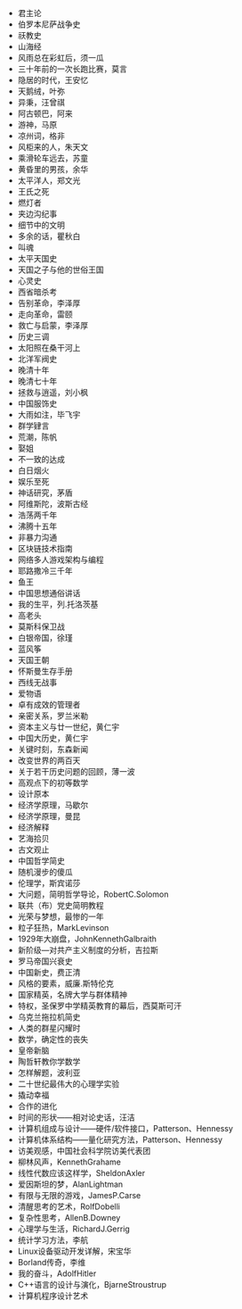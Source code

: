 - 君主论
- 伯罗本尼萨战争史
- 祆教史
- 山海经
- 风雨总在彩虹后，须一瓜
- 三十年前的一次长跑比赛，莫言
- 隐居的时代，王安忆
- 天鹅绒，叶弥
- 异秉，汪曾祺
- 阿古顿巴，阿来
- 游神，马原 
- 凉州词，格非 
- 风柜来的人，朱天文
- 乘滑轮车远去，苏童
- 黄昏里的男孩，余华
- 太平洋人，郑文光
- 王氏之死
- 燃灯者
- 夹边沟纪事
- 细节中的文明
- 多余的话，瞿秋白
- 叫魂
- 太平天国史
- 天国之子与他的世俗王国
- 心灵史
- 西省暗杀考
- 告别革命，李泽厚
- 走向革命，雷颐
- 救亡与启蒙，李泽厚
- 历史三调
- 太阳照在桑干河上
- 北洋军阀史
- 晚清十年
- 晚清七十年
- 拯救与逍遥，刘小枫
- 中国服饰史
- 大雨如注，毕飞宇
- 群学肄言
- 荒潮，陈帆
- 娶姐
- 不一致的达成
- 白日烟火
- 娱乐至死
- 神话研究，茅盾
- 阿维斯陀，波斯古经
- 浩荡两千年
- 沸腾十五年
- 非暴力沟通 
- 区块链技术指南 
- 网络多人游戏架构与编程
- 耶路撒冷三千年
- 鱼王
- 中国思想通俗讲话
- 我的生平，列.托洛茨基
- 高老头
- 莫斯科保卫战
- 白银帝国，徐瑾
- 蓝风筝
- 天国王朝
- 怀斯曼生存手册
- 西线无战事
- 爱物语
- 卓有成效的管理者
- 亲密关系，罗兰米勒
- 资本主义与廿一世纪，黄仁宇
- 中国大历史，黄仁宇
- 关键时刻，东森新闻
- 改变世界的两百天
- 关于若干历史问题的回顾，薄一波
- 高观点下的初等数学
- 设计原本
- 经济学原理，马歇尔
- 经济学原理，曼昆
- 经济解释
- 艺海拾贝
- 古文观止
- 中国哲学简史
- 随机漫步的傻瓜
- 伦理学，斯宾诺莎
- 大问题，简明哲学导论，RobertC.Solomon
- 联共（布）党史简明教程
- 光荣与梦想，最惨的一年
- 粒子狂热，MarkLevinson
- 1929年大崩盘，JohnKennethGalbraith
- 新阶级—对共产主义制度的分析，吉拉斯
- 罗马帝国兴衰史
- 中国新史，费正清
- 风格的要素，威廉.斯特伦克
- 国家精英，名牌大学与群体精神
- 特权，圣保罗中学精英教育的幕后，西莫斯可汗
- 乌克兰拖拉机简史
- 人类的群星闪耀时
- 数学，确定性的丧失
- 皇帝新脑
- 陶哲轩教你学数学
- 怎样解题，波利亚
- 二十世纪最伟大的心理学实验
- 撬动幸福
- 合作的进化
- 时间的形状——相对论史话，汪洁
- 计算机组成与设计——硬件/软件接口，Patterson、Hennessy
- 计算机体系结构——量化研究方法，Patterson、Hennessy
- 访美观感，中国社会科学院访美代表团
- 柳林风声，KennethGrahame
- 线性代数应该这样学，SheldonAxler
- 爱因斯坦的梦，AlanLightman
- 有限与无限的游戏，JamesP.Carse
- 清醒思考的艺术，RolfDobelli
- 复杂性思考，AllenB.Downey
- 心理学与生活，RichardJ.Gerrig
- 统计学习方法，李航
- Linux设备驱动开发详解，宋宝华
- Borland传奇，李维
- 我的奋斗，AdolfHitler
- C++语言的设计与演化，BjarneStroustrup
- 计算机程序设计艺术


